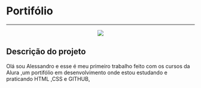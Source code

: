 
<h1>Portifólio</h1>

<hr>

<p align="center">
   <img src="http://img.shields.io/static/v1?label=STATUS&message=EM%20DESENVOLVIMENTO&color=RED&style=for-the-badge" #vitrinedev/>
</p>

<h2>Descrição do projeto</h2>

<p>Olá sou Alessandro e esse é meu primeiro trabalho feito com os cursos da Alura ,um portifólio em desenvolvimento onde estou estudando e praticando HTML ,CSS e GITHUB, </p>



